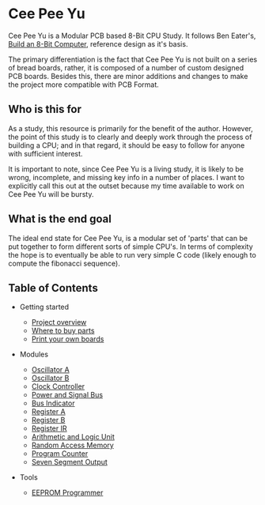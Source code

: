 # Cee Pee Yu

Cee Pee Yu is a Modular PCB based 8-Bit CPU Study. It follows Ben Eater's, [Build an 8-Bit Computer][], reference design as it's basis.

The primary differentiation is the fact that Cee Pee Yu is not built on a series of bread boards, rather, it is composed of a number of custom designed PCB boards. Besides this, there are minor additions and changes to make the project more compatible with PCB Format.


## Who is this for
As a study, this resource is primarily for the benefit of the author. However, the point of this study is to clearly and deeply work through the process of building a CPU; and in that regard, it should be easy to follow for anyone with sufficient interest.

It is important to note, since Cee Pee Yu is a living study, it is likely to be wrong, incomplete, and missing key info in a number of places. I want to explicitly call this out at the outset because my time available to work on Cee Pee Yu will be bursty.

## What is the end goal
The ideal end state for Cee Pee Yu, is a modular set of 'parts' that can be put together to form different sorts of simple CPU's. In terms of complexity the hope is to eventually be able to run very simple C code (likely enough to compute the fibonacci sequence).

## Table of Contents
* Getting started
  * [Project overview](/guide/introduction.md)
  * [Where to buy parts](/guide/where-to-buy-parts.md)
  * [Print your own boards](/guide/print-your-own-boards.md)
* Modules
  * [Oscillator A](/guide/oscillator-a.md)
  * [Oscillator B](/guide/oscillator-b.md)
  * [Clock Controller](/guide/clock.md)
  * [Power and Signal Bus](/guide/signal-bus.md)
  * [Bus Indicator](/guide/bus-indicator.md)
  * [Register A](/guide/register-a.md)
  * [Register B](/guide/register-b.md)
  * [Register IR](/guide/register-ir.md)
  * [Arithmetic and Logic Unit](/guide/arithmetic-and-logic-unit.md)
  * [Random Access Memory](/guide/random-access-memory.md)
  * [Program Counter](/guide/program-counter.md)
  * [Seven Segment Output](/guide/seven-segment-output.md)
* Tools
  * [EEPROM Programmer](/eeprom-programmer.md)


  [Build an 8-Bit Computer]: https://eater.net/
